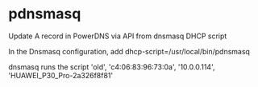 # pdnsmasq
Update A record in PowerDNS via API from dnsmasq DHCP script


In the Dnsmasq configuration, add
dhcp-script=/usr/local/bin/pdnsmasq



dnsmasq runs the script 
'old', 'c4:06:83:96:73:0a', '10.0.0.114', 'HUAWEI_P30_Pro-2a326f8f81'